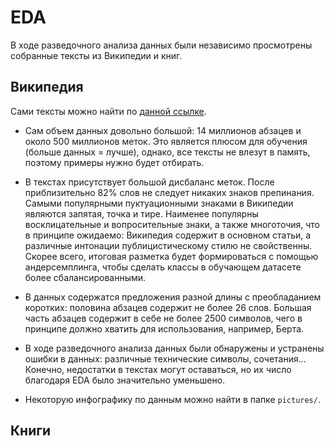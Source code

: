# EDA

В ходе разведочного анализа данных были независимо просмотрены собранные тексты из Википедии и книг.

## Википедия
Сами тексты можно найти по [данной ссылке](https://drive.google.com/file/d/1buokuh3h01KwE5iobVantH6YF_yR0vyX/view?usp=sharing).

* Сам объем данных довольно большой: 14 миллионов абзацев и около 500 миллионов меток.  Это является плюсом для обучения (больше данных = лучше), однако, все тексты не влезут в память, поэтому примеры нужно будет отбирать.

* В текстах присутствует большой дисбаланс меток. После приблизительно 82\% слов не следует никаких знаков препинания.  Самыми популярными пуктуационными знаками в Википедии являются запятая, точка и тире. Наименее популярны восклицательные и вопросительные знаки, а также многоточия, что в принципе ожидаемо: Википедия содержит в основном статьи, а различные интонации публицистическому стилю не свойственны. Скорее всего, итоговая разметка будет формироваться с помощью андерсемплинга, чтобы сделать классы в обучающем датасете более сбалансированными.

* В данных содержатся предложения разной длины с преобладанием коротких: половина абзацев содержит не более 26 слов. Большая часть абзацев содержит в себе не более 2500 символов, чего в принципе должно хватить для использования, например, Берта.

* В ходе разведочного анализа данных были обнаружены и устранены ошибки в данных: различные технические символы, сочетания... Конечно, недостатки в текстах могут оставаться, но их число благодаря EDA было значительно уменьшено.

* Некоторую инфографику по данным можно найти в папке `pictures/`.


## Книги


